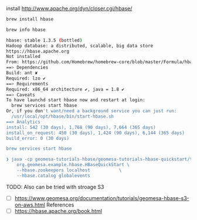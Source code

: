 install http://www.apache.org/dyn/closer.cgi/hbase/

```sh
brew install hbase

brew info hbase

hbase: stable 1.3.5 (bottled)
Hadoop database: a distributed, scalable, big data store
https://hbase.apache.org
Not installed
From: https://github.com/Homebrew/homebrew-core/blob/master/Formula/hbase.rb
==> Dependencies
Build: ant ✘
Required: lzo ✔
==> Requirements
Required: x86_64 architecture ✔, java = 1.8 ✔
==> Caveats
To have launchd start hbase now and restart at login:
  brew services start hbase
Or, if you don't want/need a background service you can just run:
  /usr/local/opt/hbase/bin/start-hbase.sh
==> Analytics
install: 542 (30 days), 1,768 (90 days), 7,664 (365 days)
install_on_request: 450 (30 days), 1,424 (90 days), 6,144 (365 days)
build_error: 0 (30 days)

brew services start hbase

❯ java -cp geomesa-tutorials-hbase/geomesa-tutorials-hbase-quickstart/target/geomesa-tutorials-hbase-quickstart-2.4.0-SNAPSHOT.jar \
    org.geomesa.example.hbase.HBaseQuickStart \
    --hbase.zookeepers localhost           \
    --hbase.catalog globalevents
```

TODO: Also can be tried with stroage S3
- [ ] https://www.geomesa.org/documentation/tutorials/geomesa-hbase-s3-on-aws.html
References
- [ ] https://hbase.apache.org/book.html
